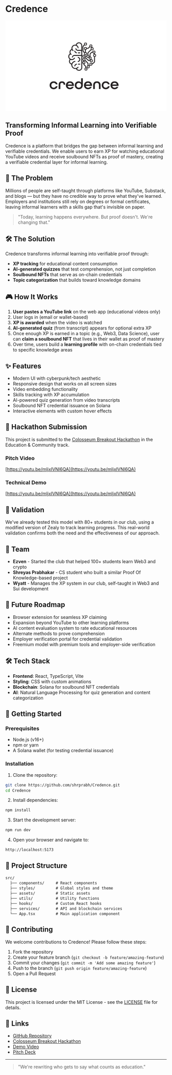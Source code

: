 # Credence

![Credence Logo](/Credence.svg)

## Transforming Informal Learning into Verifiable Proof

Credence is a platform that bridges the gap between informal learning and verifiable credentials. We enable users to earn XP for watching educational YouTube videos and receive soulbound NFTs as proof of mastery, creating a verifiable credential layer for informal learning.

## 🧠 The Problem

Millions of people are self-taught through platforms like YouTube, Substack, and blogs — but they have no credible way to prove what they've learned. Employers and institutions still rely on degrees or formal certificates, leaving informal learners with a skills gap that's invisible on paper.

> "Today, learning happens everywhere. But proof doesn't. We're changing that."

## 🛠️ The Solution

Credence transforms informal learning into verifiable proof through:

- **XP tracking** for educational content consumption
- **AI-generated quizzes** that test comprehension, not just completion
- **Soulbound NFTs** that serve as on-chain credentials
- **Topic categorization** that builds toward knowledge domains

## 🎮 How It Works

1. **User pastes a YouTube link** on the web app (educational videos only)
2. User logs in (email or wallet-based)
3. **XP is awarded** when the video is watched
4. **AI-generated quiz** (from transcript) appears for optional extra XP
5. Once enough XP is earned in a topic (e.g., Web3, Data Science), user can **claim a soulbound NFT** that lives in their wallet as proof of mastery
6. Over time, users build a **learning profile** with on-chain credentials tied to specific knowledge areas

## ✨ Features

- Modern UI with cyberpunk/tech aesthetic
- Responsive design that works on all screen sizes
- Video embedding functionality
- Skills tracking with XP accumulation
- AI-powered quiz generation from video transcripts
- Soulbound NFT credential issuance on Solana
- Interactive elements with custom hover effects

## 🚀 Hackathon Submission

This project is submitted to the [Colosseum Breakout Hackathon](https://www.colosseum.org/breakout) in the Education & Community track.

### Pitch Video
[https://youtu.be/mIjxIVNl6QA](https://youtu.be/mIjxIVNl6QA)

### Technical Demo
[https://youtu.be/mIjxIVNl6QA](https://youtu.be/mIjxIVNl6QA)

## 🧪 Validation

We've already tested this model with 80+ students in our club, using a modified version of Zealy to track learning progress. This real-world validation confirms both the need and the effectiveness of our approach.

## 👥 Team

- **Ezven** - Started the club that helped 100+ students learn Web3 and crypto
- **Shreyas Prabhakar** - CS student who built a similar Proof Of Knowledge-based project
- **Wyatt** - Manages the XP system in our club, self-taught in Web3 and Sui development

## 🔮 Future Roadmap

- Browser extension for seamless XP claiming
- Expansion beyond YouTube to other learning platforms
- AI content evaluation system to rate educational resources
- Alternate methods to prove comprehension
- Employer verification portal for credential validation
- Freemium model with premium tools and employer-side verification

## 🛠️ Tech Stack

- **Frontend**: React, TypeScript, Vite
- **Styling**: CSS with custom animations
- **Blockchain**: Solana for soulbound NFT credentials
- **AI**: Natural Language Processing for quiz generation and content categorization

## 🚀 Getting Started

### Prerequisites

- Node.js (v16+)
- npm or yarn
- A Solana wallet (for testing credential issuance)

### Installation

1. Clone the repository:
```bash
git clone https://github.com/shrprabh/Credence.git
cd Credence
```

2. Install dependencies:
```bash
npm install
```

3. Start the development server:
```bash
npm run dev
```

4. Open your browser and navigate to:
```
http://localhost:5173
```

## 📁 Project Structure

```
src/
  ├── components/     # React components
  ├── styles/         # Global styles and theme
  ├── assets/         # Static assets
  ├── utils/          # Utility functions
  ├── hooks/          # Custom React hooks
  ├── services/       # API and blockchain services
  └── App.tsx         # Main application component
```

## 🤝 Contributing

We welcome contributions to Credence! Please follow these steps:

1. Fork the repository
2. Create your feature branch (`git checkout -b feature/amazing-feature`)
3. Commit your changes (`git commit -m 'Add some amazing feature'`)
4. Push to the branch (`git push origin feature/amazing-feature`)
5. Open a Pull Request

## 📝 License

This project is licensed under the MIT License - see the [LICENSE](LICENSE) file for details.

## 🔗 Links

- [GitHub Repository](https://github.com/shrprabh/Credence)
- [Colosseum Breakout Hackathon](https://www.colosseum.org/breakout)
- [Demo Video](https://youtu.be/mIjxIVNl6QA)
- [Pitch Deck]()

---

> "We're rewriting who gets to say what counts as education."
